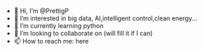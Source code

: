 - 👋 Hi, I’m @PrettigP
- 👀 I’m interested in big data, AI,intelligent control,clean energy... 
- 🌱 I’m currently learning python
- 💞️ I’m looking to collaborate on (will fill it if I can)
- 📫 How to reach me: here

<!---
PrettigP/PrettigP is a ✨ special ✨ repository because its `README.md` (this file) appears on your GitHub profile.
You can click the Preview link to take a look at your changes.
--->
